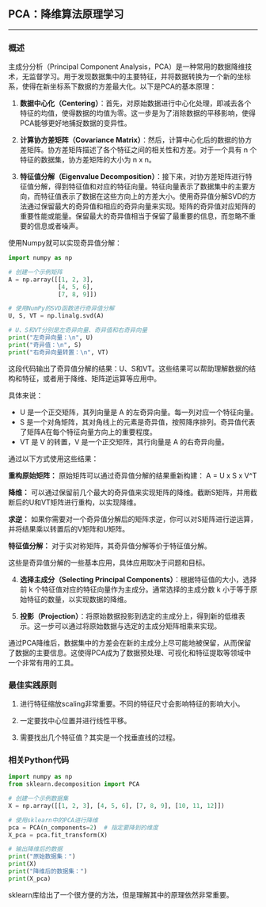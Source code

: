 ## PCA：降维算法原理学习

---
### 概述

主成分分析（Principal Component Analysis，PCA）是一种常用的数据降维技术，无监督学习。用于发现数据集中的主要特征，并将数据转换为一个新的坐标系，使得在新坐标系下数据的方差最大化。以下是PCA的基本原理：

1. **数据中心化（Centering）**：首先，对原始数据进行中心化处理，即减去各个特征的均值，使得数据的均值为零。这一步是为了消除数据的平移影响，使得PCA能够更好地捕捉数据的变异性。

2. **计算协方差矩阵（Covariance Matrix）**：然后，计算中心化后的数据的协方差矩阵。协方差矩阵描述了各个特征之间的相关性和方差。对于一个具有 n 个特征的数据集，协方差矩阵的大小为 n x n。

3. **特征值分解（Eigenvalue Decomposition）**：接下来，对协方差矩阵进行特征值分解，得到特征值和对应的特征向量。特征向量表示了数据集中的主要方向，而特征值表示了数据在这些方向上的方差大小。使用奇异值分解SVD的方法通过保留最大的奇异值和相应的奇异向量来实现。矩阵的奇异值对应矩阵的重要性能或能量。保留最大的奇异值相当于保留了最重要的信息，而忽略不重要的信息或者噪声。

使用Numpy就可以实现奇异值分解：

```python
import numpy as np

# 创建一个示例矩阵
A = np.array([[1, 2, 3],
              [4, 5, 6],
              [7, 8, 9]])

# 使用NumPy的SVD函数进行奇异值分解
U, S, VT = np.linalg.svd(A)

# U、S和VT分别是左奇异向量、奇异值和右奇异向量
print("左奇异向量：\n", U)
print("奇异值：\n", S)
print("右奇异向量转置：\n", VT)
```

这段代码输出了奇异值分解的结果：U、S和VT。这些结果可以帮助理解数据的结构和特征，或者用于降维、矩阵逆运算等应用中。

具体来说：

- U 是一个正交矩阵，其列向量是 A 的左奇异向量。每一列对应一个特征向量。
- S 是一个对角矩阵，其对角线上的元素是奇异值，按照降序排列。奇异值代表了矩阵A在每个特征向量方向上的重要程度。
- VT 是 V 的转置，V 是一个正交矩阵，其行向量是 A 的右奇异向量。

通过以下方式使用这些结果：

**重构原始矩阵：**
   原始矩阵可以通过奇异值分解的结果重新构建：
   A = U x S x V^T

**降维：**
   可以通过保留前几个最大的奇异值来实现矩阵的降维。截断S矩阵，并用截断后的U和VT矩阵进行重构，以实现降维。

**求逆：**
   如果你需要对一个奇异值分解后的矩阵求逆，你可以对S矩阵进行逆运算，并将结果乘以转置后的V矩阵和U矩阵。
   
**特征值分解：**
   对于实对称矩阵，其奇异值分解等价于特征值分解。

这些是奇异值分解的一些基本应用，具体应用取决于问题和目标。

4. **选择主成分（Selecting Principal Components）**：根据特征值的大小，选择前 k 个特征值对应的特征向量作为主成分。通常选择的主成分数 k 小于等于原始特征的数量，以实现数据的降维。

5. **投影（Projection）**：将原始数据投影到选定的主成分上，得到新的低维表示。这一步可以通过将原始数据与选定的主成分矩阵相乘来实现。

通过PCA降维后，数据集中的方差会在新的主成分上尽可能地被保留，从而保留了数据的主要信息。这使得PCA成为了数据预处理、可视化和特征提取等领域中一个非常有用的工具。


### 最佳实践原则

1. 进行特征缩放scaling非常重要。不同的特征尺寸会影响特征的影响大小。

2. 一定要找中心位置并进行线性平移。

3. 需要找出几个特征值？其实是一个找垂直线的过程。

### 相关Python代码

```python
import numpy as np
from sklearn.decomposition import PCA

# 创建一个示例数据集
X = np.array([[1, 2, 3], [4, 5, 6], [7, 8, 9], [10, 11, 12]])

# 使用sklearn中的PCA进行降维
pca = PCA(n_components=2)  # 指定要降到的维度
X_pca = pca.fit_transform(X)

# 输出降维后的数据
print("原始数据集：")
print(X)
print("降维后的数据集：")
print(X_pca)
```

sklearn库给出了一个很方便的方法，但是理解其中的原理依然非常重要。
